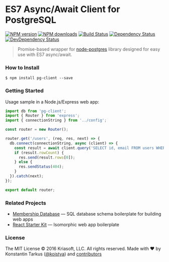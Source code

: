 # ES7 Async/Await Client for PostgreSQL

[![NPM version](http://img.shields.io/npm/v/pg-client.svg?style=flat-square)](https://www.npmjs.com/package/pg-client)
[![NPM downloads](http://img.shields.io/npm/dm/pg-client.svg?style=flat-square)](https://www.npmjs.com/package/pg-client)
[![Build Status](http://img.shields.io/travis/kriasoft/node-pg-client/master.svg?style=flat-square)](https://travis-ci.org/kriasoft/node-pg-client)
[![Dependency Status](http://img.shields.io/david/kriasoft/node-pg-client.svg?style=flat-square)](https://david-dm.org/kriasoft/node-pg-client)
[![DevDependency Status](http://img.shields.io/david/dev/kriasoft/node-pg-client.svg?style=flat-square)](https://david-dm.org/kriasoft/node-pg-client#info=devDependencies)

> Promise-based wrapper for [node-postgres](https://github.com/brianc/node-postgres)
> library designed for easy use with ES7 async/await.

### How to Install

```
$ npm install pg-client --save
```

### Getting Started

Usage sample in a Node.js/Express web app:

```js
import db from 'pg-client';
import { Router } from 'express';
import { connectionString } from '../config';

const router = new Router();

router.get('/users', (req, res, next) => {
  db.connect(connectionString, async (client) => {
    const result = await client.query('SELECT id, email FROM users WHERE id = $1', 123);
    if (result.rowCount) {
      res.send(result.rows[0]);
    } else {
      res.sendStatus(404);
    }
  }).catch(next);
});

export default router;
```

### Related Projects

 * [Membership Database](https://github.com/membership/membership.db) — SQL database schema boilerplate for building web apps
 * [React Starter Kit](https://github.com/kriasoft/react-starter-kit) — Isomorphic web app boilerplate

### License

The MIT License © 2016 Kriasoft, LLC. All rights reserved. Made with ♥ by
Konstantin Tarkus ([@koistya](https://twitter.com/koistya)) and
[contributors](https://github.com/kriasoft/node-pg-client/graphs/contributors)

